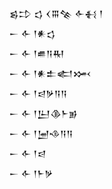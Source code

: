 <div class='block'>
<div class='line'>𒌗𒄞 𒌓 𒌋𒐋𒆚 𒅆𒈬 𒁹</div>
<div class='line'>𒀸 𒅆 𒁹𒀭𒌓</div>
<div class='line'>𒀸 𒅆 𒁹𒌑𒀀𒊑</div>
<div class='line'>𒀸 𒅆 𒁹𒀭𒉺𒅗𒈲</div>
<div class='line'>𒀸 𒅆 𒁹𒁀𒃻𒀀𒀀</div>
<div class='line'>𒀸 𒅆 𒁹𒌨𒆠𒈨𒂊</div>
<div class='line'>𒀸 𒅆 𒁹𒅁𒈾𒀀𒀀</div>
<div class='line'>𒀸 𒅆 𒁹𒁀</div>
<div class='line'>𒀸 𒅆 𒁹𒈨𒃻</div>
</div>